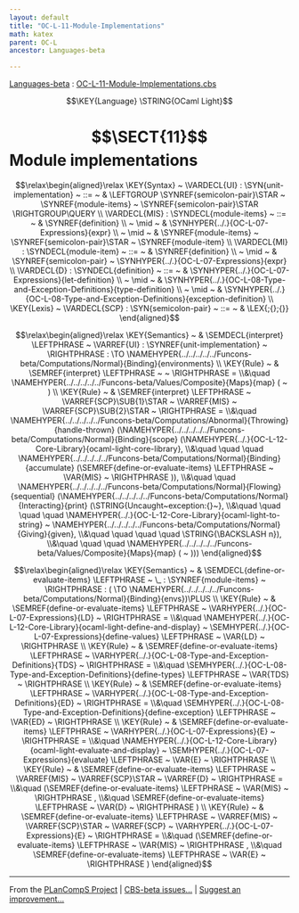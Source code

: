```yaml
---
layout: default
title: "OC-L-11-Module-Implementations"
math: katex
parent: OC-L
ancestor: Languages-beta

---
```


[Languages-beta] : [OC-L-11-Module-Implementations.cbs]

$$\KEY{Language} \STRING{OCaml Light}$$

# $$\SECT{11}$$ Module implementations
           


$$\relax\begin{aligned}\relax
  \KEY{Syntax} ~ 
    \VARDECL{UI} : \SYN{unit-implementation}
      ~ ::= ~ & \LEFTGROUP \SYNREF{semicolon-pair}\STAR ~ \SYNREF{module-items} ~ \SYNREF{semicolon-pair}\STAR \RIGHTGROUP\QUERY
    \\
    \VARDECL{MIS} : \SYNDECL{module-items}
      ~ ::= ~ &
      \SYNREF{definition} \\
      ~ \mid ~ &  \SYNHYPER{../.}{OC-L-07-Expressions}{expr} \\
      ~ \mid ~ &  \SYNREF{module-items} ~ \SYNREF{semicolon-pair}\STAR ~ \SYNREF{module-item}
    \\
    \VARDECL{MI} : \SYNDECL{module-item}
      ~ ::= ~ &
      \SYNREF{definition} \\
      ~ \mid ~ &  \SYNREF{semicolon-pair} ~ \SYNHYPER{../.}{OC-L-07-Expressions}{expr}
    \\
    \VARDECL{D} : \SYNDECL{definition}
      ~ ::= ~ &
      \SYNHYPER{../.}{OC-L-07-Expressions}{let-definition} \\
      ~ \mid ~ &  \SYNHYPER{../.}{OC-L-08-Type-and-Exception-Definitions}{type-definition} \\
      ~ \mid ~ &  \SYNHYPER{../.}{OC-L-08-Type-and-Exception-Definitions}{exception-definition}
\\
  \KEY{Lexis} ~ 
    \VARDECL{SCP} : \SYN{semicolon-pair}
      ~ ::= ~ & \LEX{;{};{}}
\end{aligned}$$

$$\relax\begin{aligned}\relax
  \KEY{Semantics} ~ 
  & \SEMDECL{interpret} \LEFTPHRASE ~ \VARREF{UI} : \SYNREF{unit-implementation} ~ \RIGHTPHRASE  :  \TO \NAMEHYPER{../../../../../Funcons-beta/Computations/Normal}{Binding}{environments} 
\\
  \KEY{Rule} ~ 
    & \SEMREF{interpret} \LEFTPHRASE ~  ~ \RIGHTPHRASE  = \\&\quad
      \NAMEHYPER{../../../../../Funcons-beta/Values/Composite}{Maps}{map}
        ( ~ )
\\
  \KEY{Rule} ~ 
    & \SEMREF{interpret} \LEFTPHRASE ~ \VARREF{SCP}\SUB{1}\STAR ~ \VARREF{MIS} ~ \VARREF{SCP}\SUB{2}\STAR ~ \RIGHTPHRASE  = \\&\quad
      \NAMEHYPER{../../../../../Funcons-beta/Computations/Abnormal}{Throwing}{handle-thrown}
        (\NAMEHYPER{../../../../../Funcons-beta/Computations/Normal}{Binding}{scope}
           (\NAMEHYPER{../.}{OC-L-12-Core-Library}{ocaml-light-core-library}, \\&\quad \quad \quad 
            \NAMEHYPER{../../../../../Funcons-beta/Computations/Normal}{Binding}{accumulate}
              (\SEMREF{define-or-evaluate-items} \LEFTPHRASE ~ \VAR{MIS} ~ \RIGHTPHRASE )), \\&\quad \quad 
         \NAMEHYPER{../../../../../Funcons-beta/Computations/Normal}{Flowing}{sequential}
           (\NAMEHYPER{../../../../../Funcons-beta/Computations/Normal}{Interacting}{print}
              (\STRING{Uncaught~exception:{}~}, \\&\quad \quad \quad \quad 
               \NAMEHYPER{../.}{OC-L-12-Core-Library}{ocaml-light-to-string} ~
                 \NAMEHYPER{../../../../../Funcons-beta/Computations/Normal}{Giving}{given}, \\&\quad \quad \quad \quad 
               \STRING{\BACKSLASH n}), \\&\quad \quad \quad 
            \NAMEHYPER{../../../../../Funcons-beta/Values/Composite}{Maps}{map}
              ( ~ )))
\end{aligned}$$

$$\relax\begin{aligned}\relax
  \KEY{Semantics} ~ 
  & \SEMDECL{define-or-evaluate-items} \LEFTPHRASE ~ \_ : \SYNREF{module-items} ~ \RIGHTPHRASE  : ( \TO \NAMEHYPER{../../../../../Funcons-beta/Computations/Normal}{Binding}{envs})\PLUS 
\\
  \KEY{Rule} ~ 
    & \SEMREF{define-or-evaluate-items} \LEFTPHRASE ~ \VARHYPER{../.}{OC-L-07-Expressions}{LD} ~ \RIGHTPHRASE  = \\&\quad
      \NAMEHYPER{../.}{OC-L-12-Core-Library}{ocaml-light-define-and-display} ~
        \SEMHYPER{../.}{OC-L-07-Expressions}{define-values} \LEFTPHRASE ~ \VAR{LD} ~ \RIGHTPHRASE 
\\
  \KEY{Rule} ~ 
    & \SEMREF{define-or-evaluate-items} \LEFTPHRASE ~ \VARHYPER{../.}{OC-L-08-Type-and-Exception-Definitions}{TDS} ~ \RIGHTPHRASE  = \\&\quad
      \SEMHYPER{../.}{OC-L-08-Type-and-Exception-Definitions}{define-types} \LEFTPHRASE ~ \VAR{TDS} ~ \RIGHTPHRASE 
\\
  \KEY{Rule} ~ 
    & \SEMREF{define-or-evaluate-items} \LEFTPHRASE ~ \VARHYPER{../.}{OC-L-08-Type-and-Exception-Definitions}{ED} ~ \RIGHTPHRASE  = \\&\quad
      \SEMHYPER{../.}{OC-L-08-Type-and-Exception-Definitions}{define-exception} \LEFTPHRASE ~ \VAR{ED} ~ \RIGHTPHRASE 
\\
  \KEY{Rule} ~ 
    & \SEMREF{define-or-evaluate-items} \LEFTPHRASE ~ \VARHYPER{../.}{OC-L-07-Expressions}{E} ~ \RIGHTPHRASE  = \\&\quad
      \NAMEHYPER{../.}{OC-L-12-Core-Library}{ocaml-light-evaluate-and-display} ~
        \SEMHYPER{../.}{OC-L-07-Expressions}{evaluate} \LEFTPHRASE ~ \VAR{E} ~ \RIGHTPHRASE 
\\
  \KEY{Rule} ~ 
    & \SEMREF{define-or-evaluate-items} \LEFTPHRASE ~ \VARREF{MIS} ~ \VARREF{SCP}\STAR ~ \VARREF{D} ~ \RIGHTPHRASE  = \\&\quad
      (\SEMREF{define-or-evaluate-items} \LEFTPHRASE ~ \VAR{MIS} ~ \RIGHTPHRASE , \\&\quad 
       \SEMREF{define-or-evaluate-items} \LEFTPHRASE ~ \VAR{D} ~ \RIGHTPHRASE )
\\
  \KEY{Rule} ~ 
    & \SEMREF{define-or-evaluate-items} \LEFTPHRASE ~ \VARREF{MIS} ~ \VARREF{SCP}\STAR ~ \VARREF{SCP} ~ \VARHYPER{../.}{OC-L-07-Expressions}{E} ~ \RIGHTPHRASE  = \\&\quad
      (\SEMREF{define-or-evaluate-items} \LEFTPHRASE ~ \VAR{MIS} ~ \RIGHTPHRASE , \\&\quad 
       \SEMREF{define-or-evaluate-items} \LEFTPHRASE ~ \VAR{E} ~ \RIGHTPHRASE )
\end{aligned}$$



[Funcons-beta]: /CBS-beta/math/Funcons-beta
  "FUNCONS-BETA"
[Unstable-Funcons-beta]: /CBS-beta/math/Unstable-Funcons-beta
  "UNSTABLE-FUNCONS-BETA"
[Languages-beta]: /CBS-beta/math/Languages-beta
  "LANGUAGES-BETA"
[Unstable-Languages-beta]: /CBS-beta/math/Unstable-Languages-beta
  "UNSTABLE-LANGUAGES-BETA"
[CBS-beta]: /CBS-beta 
  "CBS-BETA"


____

From the [PLanCompS Project] | [CBS-beta issues...] | [Suggest an improvement...]

[OC-L-11-Module-Implementations.cbs]: /CBS-beta/Languages-beta/OCaml-Light/OC-L-cbs/OC-L/OC-L-11-Module-Implementations/OC-L-11-Module-Implementations.cbs
  "CBS SOURCE FILE"
[PLanCompS Project]: https://plancomps.github.io
  "PROGRAMMING LANGUAGE COMPONENTS AND SPECIFICATIONS PROJECT HOME PAGE"
[CBS-beta issues...]: https://github.com/plancomps/CBS-beta/issues
  "CBS-BETA ISSUE REPORTS ON GITHUB"
[Suggest an improvement...]: mailto:plancomps@gmail.com?Subject=CBS-beta%20-%20comment&Body=Re%3A%20CBS-beta%20specification%20at%20OC-L/OC-L-11-Module-Implementations/OC-L-11-Module-Implementations.cbs%0A%0AComment/Query/Issue/Suggestion%3A%0A%0A%0ASignature%3A%0A 
  "GENERATE AN EMAIL TEMPLATE"
